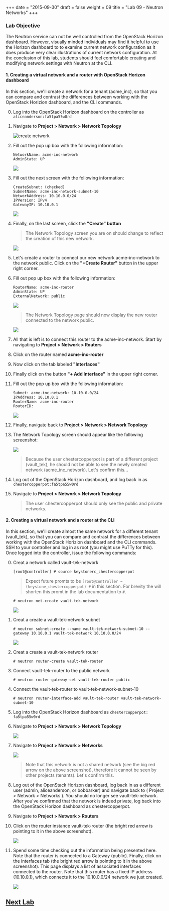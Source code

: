 +++
date = "2015-09-30"
draft = false
weight = 09
title = "Lab 09 - Neutron Networks"
+++

### Lab Objective

The Neutron service can not be well controlled from the OpenStack Horizon dashboard. However, visually minded individuals may find it helpful to use the Horizon dashboard to to examine current network configuration as it does produce very clear illustrations of current network configuration. At the conclusion of this lab, students should feel comfortable creating and modifying network settings with Neutron at the CLI.

#### 1. Creating a virtual network and a router with OpenStack Horizon dashboard

In this section, we'll create a network for a tenant (acme_inc), so that you can compare and contrast the differences between working with the OpenStack Horizion dashboard, and the CLI commands.

0. Log into the OpenStack Horizon dashboard on the controller as `aliceanderson:fa5tpa55w0rd`

0. Navigate to **Project > Network > Network Topology**

    ![create network](https://i.imgur.com/HpU9M54.png)

0. Fill out the pop up box with the following information:

    ```
    NetworkName: acme-inc-network
    AdminState: UP
    ```

    ![](https://i.imgur.com/D5SobdW.png)


0. Fill out the next screen with the following information:

    ```
    CreateSubnet: (checked)
    SubnetName: acme-inc-network-subnet-10
    NetworkAddress: 10.10.0.0/24
    IPVersion: IPv4
    GatewayIP: 10.10.0.1
    ```

    ![](https://i.imgur.com/Ym9p55g.png)

0. Finally, on the last screen, click the **"Create" button**

    > The Network Topology screen you are on should change to reflect the creation of this new network.

    ![](https://i.imgur.com/8EUPCc4.png)

0. Let's create a router to connect our new network acme-inc-network to the network public. Click on the **"+Create Router"** button in the upper right corner.

0. Fill out pop up box with the following information:

    ```
    RouterName: acme-inc-router
    AdminState: UP
    ExternalNetwork: public
    ```

    ![](https://i.imgur.com/2Nt0QYz.png)

    >The Network Topology page should now display the new router connected to the network public.

    ![](https://i.imgur.com/l38YQMi.png)

0. All that is left is to connect this router to the acme-inc-network. Start by navigating to **Project > Network > Routers**

0. Click on the router named **acme-inc-router**

0. Now click on the tab labeled **"Interfaces"**

0. Finally click on the button **"+ Add Interface"** in the upper right corner.

0. Fill out the pop up box with the following information:

    ```
    Subnet: acme-inc-network: 10.10.0.0/24
    IPAddress: 10.10.0.1
    RouterName: acme-inc-router 
    RouterID: 
    ```
   
    ![](https://i.imgur.com/3H9fPii.png)

0. Finally, navigate back to **Project > Network > Network Topology**

0. The Network Topology screen should appear like the following screenshot:

    ![](https://i.imgur.com/IA5YvWS.png)

    > Because the user chestercopperpot is part of a different project (vault_tek), he should not be able to see the newly created network (acme_inc_network). Let's confirm this...

0. Log out of the OpenStack Horizon dashboard, and log back in as `chestercopperpot:fa5tpa55w0rd`

0. Navigate to **Project > Network > Network Topology**

    > The user chestercopperpot should only see the public and private networks.

#### 2. Creating a virtual network and a router at the CLI

In this section, we'll create almost the same network for a different tenant (vault_tek), so that you can compare and contrast the differences between working with the OpenStack Horizion dashboard and the CLI commands.
SSH to your controller and log in as root (you might use PuTTy for this).
Once logged into the controller, issue the following commands:

0. Creat a network called vault-tek-network

    `[root@controller] # source keystonerc_chestercopperpot`

    > Expect future promts to be `[root@controller ~(keystone_chestercopperpot) #` in this section.  For brevity the will shorten this promt in the lab documentation to `#`.

    `# neutron net-create vault-tek-network`

    ![](https://i.imgur.com/ZKividy.png)

0. Creat a create a vault-tek-network subnet

    `# neutron subnet-create --name vault-tek-network-subnet-10 --gateway 10.10.0.1 vault-tek-network 10.10.0.0/24`

    ![](https://i.imgur.com/XJvIVVA.png)

0. Creat a create a vault-tek-network router 

    `# neutron router-create vault-tek-router`

0. Connect vault-tek-router to the public network
    
    `# neutron router-gateway-set vault-tek-router public`

0. Connect the vault-tek-router to vault-tek-network-subnet-10

    `# neutron router-interface-add vault-tek-router vault-tek-network-subnet-10`

0. Log into the OpenStack Horizon dashboard as `chestercopperpot: fa5tpa55w0rd`

0. Navigate to **Project > Network > Network Topology**

    ![](https://i.imgur.com/b0lwOa8.png)

0. Navigate to **Project > Network > Networks**

    ![](https://i.imgur.com/zMUR30S.png)

    > Note that this network is not a shared network (see the big red arrow on the above screenshot), therefore it cannot be seen by other projects (tenants). Let's confirm this. 

0. Log out of the OpenStack Horizon dashboard, log back in as a different user (admin, aliceanderson, or bobbarker) and navigate back to ( Project > Network > Networks ). You should no longer see vault-tek-network. After you've confirmed that the network is indeed private, log back into the OpenStack Horizon dashboard as chestercopperpot.

0. Navigate to **Project > Network > Routers**

0. Click on the router instance vault-tek-router (the bright red arrow is pointing to it in the above screenshot).

    ![](https://i.imgur.com/uT02XJv.png)

0. Spend some time checking out the information being presented here. Note that the router is connected to a Gateway (public). Finally, click on the interfaces tab (the bright red arrow is pointing to it in the above screenshot). This page displays a list of associated interfaces connected to the router. Note that this router has a fixed IP address (10.10.0.1), which connects it to the 10.10.0.0/24 network we just created.

	![](https://i.imgur.com/qRIpRMl.png)

## [Next Lab](../05)
